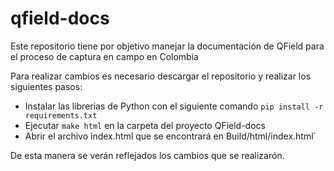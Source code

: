 # qfield-docs

Este repositorio tiene por objetivo manejar la documentación de QField para el proceso de captura en campo en Colombia 

Para realizar cambios es necesario descargar el repositorio y realizar los siguientes pasos: 

- Instalar las librerias de Python con el siguiente comando `pip install -r requirements.txt` 
- Ejecutar `make html` en la carpeta del proyecto QField-docs 
- Abrir el archivo index.html que se encontrará en Build/html/index.html` 

De esta manera se verán reflejados los cambios que se realizarón.
